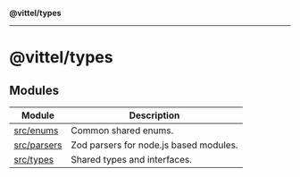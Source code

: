 **@vittel/types**

***

# @vittel/types

## Modules

| Module | Description |
| ------ | ------ |
| [src/enums](src/enums.md) | Common shared enums. |
| [src/parsers](src/parsers.md) | Zod parsers for node.js based modules. |
| [src/types](src/types.md) | Shared types and interfaces. |
